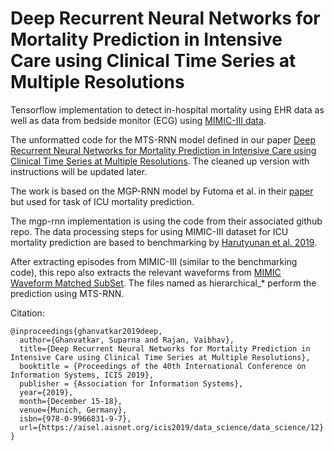 # Deep Recurrent Neural Networks for Mortality Prediction in Intensive Care using Clinical Time Series at Multiple Resolutions

Tensorflow implementation to detect in-hospital mortality using EHR data as well as data from bedside monitor (ECG) using [MIMIC-III data](https://physionet.org/content/mimiciii/1.4/).

The unformatted code for the MTS-RNN model defined in our paper [Deep Recurrent Neural Networks for Mortality Prediction in Intensive Care using Clinical Time Series at Multiple Resolutions](https://drive.google.com/file/d/18VZa5ZhcinqK0sr4plwphBp1bjcKSHEP/view). The cleaned up version with instructions will be updated later. 

The work is based on the MGP-RNN model by Futoma et al. in their [paper](https://proceedings.mlr.press/v70/futoma17a/futoma17a.pdf) but used for task of ICU mortality prediction. 

The mgp-rnn implementation is using the code from their associated github repo. The data processing steps for using MIMIC-III dataset for ICU mortality prediction are based to benchmarking by [Harutyunan et al. 2019](https://github.com/YerevaNN/mimic3-benchmarks). 

After extracting episodes from MIMIC-III (similar to the benchmarking code), this repo also extracts the relevant waveforms from [MIMIC Waveform Matched SubSet](https://archive.physionet.org/physiobank/database/mimic3wdb/matched/). The files named as hierarchical_* perform the prediction using MTS-RNN. 


Citation:

```
@inproceedings{ghanvatkar2019deep,
  author={Ghanvatkar, Suparna and Rajan, Vaibhav},
  title={Deep Recurrent Neural Networks for Mortality Prediction in Intensive Care using Clinical Time Series at Multiple Resolutions},
  booktitle = {Proceedings of the 40th International Conference on Information Systems, ICIS 2019},
  publisher = {Association for Information Systems},
  year={2019},
  month={December 15-18},
  venue={Munich, Germany},
  isbn={978-0-9966831-9-7},
  url={https://aisel.aisnet.org/icis2019/data_science/data_science/12}
}
```
